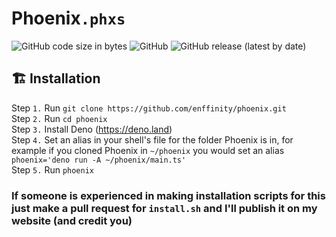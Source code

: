 # Phoenix`.phxs`
![GitHub code size in bytes](https://img.shields.io/github/languages/code-size/enffinity/phoenix) ![GitHub](https://img.shields.io/github/license/enffinity/phoenix) ![GitHub release (latest by date)](https://img.shields.io/github/v/release/enffinity/phoenix)

## 🏗️ Installation
Step `1.` Run `git clone https://github.com/enffinity/phoenix.git`<br>
Step `2.` Run `cd phoenix`<br>
Step `3.` Install Deno (https://deno.land)<br>
Step `4.` Set an alias in your shell's file for the folder Phoenix is in, for example if you cloned Phoenix in `~/phoenix` you would set an alias `phoenix='deno run -A ~/phoenix/main.ts'`<br>
Step `5.` Run `phoenix`<br>

### If someone is experienced in making installation scripts for this just make a pull request for `install.sh` and I'll publish it on my website (and credit you)
